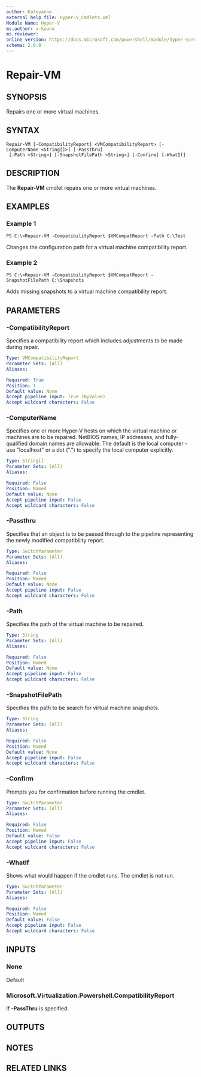 ```yaml
---
author: Kateyanne
external help file: Hyper-V_Cmdlets.xml
Module Name: Hyper-V
ms.author: v-kaunu
ms.reviewer: 
online version: https://docs.microsoft.com/powershell/module/hyper-v/repair-vm?view=windowsserver2012-ps&wt.mc_id=ps-gethelp
schema: 2.0.0
---
```


# Repair-VM

## SYNOPSIS
Repairs one or more virtual machines.

## SYNTAX

```
Repair-VM [-CompatibilityReport] <VMCompatibilityReport> [-ComputerName <String[]>] [-Passthru]
 [-Path <String>] [-SnapshotFilePath <String>] [-Confirm] [-WhatIf]
```

## DESCRIPTION
The **Repair-VM** cmdlet repairs one or more virtual machines.

## EXAMPLES

### Example 1
```
PS C:\>Repair-VM -CompatibilityReport $VMCompatReport -Path C:\Test
```

Changes the configuration path for a virtual machine compatibility report.

### Example 2
```
PS C:\>Repair-VM -CompatibilityReport $VMCompatReport -SnapshotFilePath C:\Snapshots
```

Adds missing snapshots to a virtual machine compatibility report.

## PARAMETERS

### -CompatibilityReport
Specifies a compatibility report which includes adjustments to be made during repair.

```yaml
Type: VMCompatibilityReport
Parameter Sets: (All)
Aliases: 

Required: True
Position: 1
Default value: None
Accept pipeline input: True (ByValue)
Accept wildcard characters: False
```

### -ComputerName
Specifies one or more Hyper-V hosts on which the virtual machine or machines are to be repaired.
NetBIOS names, IP addresses, and fully-qualified domain names are allowable.
The default is the local computer - use "localhost" or a dot (".") to specify the local computer explicitly.

```yaml
Type: String[]
Parameter Sets: (All)
Aliases: 

Required: False
Position: Named
Default value: None
Accept pipeline input: False
Accept wildcard characters: False
```

### -Passthru
Specifies that an object is to be passed through to the pipeline representing the newly modified compatibility report.

```yaml
Type: SwitchParameter
Parameter Sets: (All)
Aliases: 

Required: False
Position: Named
Default value: None
Accept pipeline input: False
Accept wildcard characters: False
```

### -Path
Specifies the path of the virtual machine to be repaired.

```yaml
Type: String
Parameter Sets: (All)
Aliases: 

Required: False
Position: Named
Default value: None
Accept pipeline input: False
Accept wildcard characters: False
```

### -SnapshotFilePath
Specifies the path to be search for virtual machine snapshots.

```yaml
Type: String
Parameter Sets: (All)
Aliases: 

Required: False
Position: Named
Default value: None
Accept pipeline input: False
Accept wildcard characters: False
```

### -Confirm
Prompts you for confirmation before running the cmdlet.

```yaml
Type: SwitchParameter
Parameter Sets: (All)
Aliases: 

Required: False
Position: Named
Default value: False
Accept pipeline input: False
Accept wildcard characters: False
```

### -WhatIf
Shows what would happen if the cmdlet runs.
The cmdlet is not run.

```yaml
Type: SwitchParameter
Parameter Sets: (All)
Aliases: 

Required: False
Position: Named
Default value: False
Accept pipeline input: False
Accept wildcard characters: False
```

## INPUTS

### None
Default

### Microsoft.Virtualization.Powershell.CompatibilityReport
If **-PassThru** is specified.

## OUTPUTS

## NOTES

## RELATED LINKS



